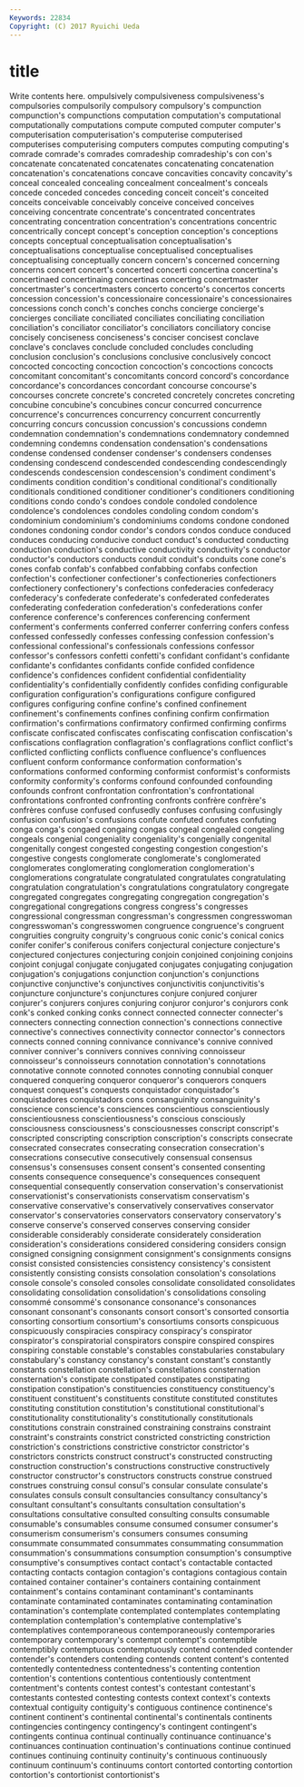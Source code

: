 ```yaml
---
Keywords: 22834 
Copyright: (C) 2017 Ryuichi Ueda
---
```


# title

Write contents here.
ompulsively compulsiveness compulsiveness's compulsories compulsorily compulsory compulsory's compunction
compunction's compunctions computation computation's computational computationally computations compute computed computer
computer's computerisation computerisation's computerise computerised computerises computerising computers computes computing
computing's comrade comrade's comrades comradeship comradeship's con con's concatenate concatenated
concatenates concatenating concatenation concatenation's concatenations concave concavities concavity concavity's conceal
concealed concealing concealment concealment's conceals concede conceded concedes conceding conceit
conceit's conceited conceits conceivable conceivably conceive conceived conceives conceiving concentrate
concentrate's concentrated concentrates concentrating concentration concentration's concentrations concentric concentrically concept
concept's conception conception's conceptions concepts conceptual conceptualisation conceptualisation's conceptualisations conceptualise
conceptualised conceptualises conceptualising conceptually concern concern's concerned concerning concerns concert
concert's concerted concerti concertina concertina's concertinaed concertinaing concertinas concerting concertmaster
concertmaster's concertmasters concerto concerto's concertos concerts concession concession's concessionaire concessionaire's
concessionaires concessions conch conch's conches conchs concierge concierge's concierges conciliate
conciliated conciliates conciliating conciliation conciliation's conciliator conciliator's conciliators conciliatory concise
concisely conciseness conciseness's conciser concisest conclave conclave's conclaves conclude concluded
concludes concluding conclusion conclusion's conclusions conclusive conclusively concoct concocted concocting
concoction concoction's concoctions concocts concomitant concomitant's concomitants concord concord's concordance
concordance's concordances concordant concourse concourse's concourses concrete concrete's concreted concretely
concretes concreting concubine concubine's concubines concur concurred concurrence concurrence's concurrences
concurrency concurrent concurrently concurring concurs concussion concussion's concussions condemn condemnation
condemnation's condemnations condemnatory condemned condemning condemns condensation condensation's condensations condense
condensed condenser condenser's condensers condenses condensing condescend condescended condescending condescendingly
condescends condescension condescension's condiment condiment's condiments condition condition's conditional conditional's
conditionally conditionals conditioned conditioner conditioner's conditioners conditioning conditions condo condo's
condoes condole condoled condolence condolence's condolences condoles condoling condom condom's
condominium condominium's condominiums condoms condone condoned condones condoning condor condor's
condors condos conduce conduced conduces conducing conducive conduct conduct's conducted
conducting conduction conduction's conductive conductivity conductivity's conductor conductor's conductors conducts
conduit conduit's conduits cone cone's cones confab confab's confabbed confabbing
confabs confection confection's confectioner confectioner's confectioneries confectioners confectionery confectionery's confections
confederacies confederacy confederacy's confederate confederate's confederated confederates confederating confederation confederation's
confederations confer conference conference's conferences conferencing conferment conferment's conferments conferred
conferrer conferring confers confess confessed confessedly confesses confessing confession confession's
confessional confessional's confessionals confessions confessor confessor's confessors confetti confetti's confidant
confidant's confidante confidante's confidantes confidants confide confided confidence confidence's confidences
confident confidential confidentiality confidentiality's confidentially confidently confides confiding configurable configuration
configuration's configurations configure configured configures configuring confine confine's confined confinement
confinement's confinements confines confining confirm confirmation confirmation's confirmations confirmatory confirmed
confirming confirms confiscate confiscated confiscates confiscating confiscation confiscation's confiscations conflagration
conflagration's conflagrations conflict conflict's conflicted conflicting conflicts confluence confluence's confluences
confluent conform conformance conformation conformation's conformations conformed conforming conformist conformist's
conformists conformity conformity's conforms confound confounded confounding confounds confront confrontation
confrontation's confrontational confrontations confronted confronting confronts confrère confrère's confrères confuse
confused confusedly confuses confusing confusingly confusion confusion's confusions confute confuted
confutes confuting conga conga's congaed congaing congas congeal congealed congealing
congeals congenial congeniality congeniality's congenially congenital congenitally congest congested congesting
congestion congestion's congestive congests conglomerate conglomerate's conglomerated conglomerates conglomerating conglomeration
conglomeration's conglomerations congratulate congratulated congratulates congratulating congratulation congratulation's congratulations congratulatory
congregate congregated congregates congregating congregation congregation's congregational congregations congress congress's
congresses congressional congressman congressman's congressmen congresswoman congresswoman's congresswomen congruence congruence's
congruent congruities congruity congruity's congruous conic conic's conical conics conifer
conifer's coniferous conifers conjectural conjecture conjecture's conjectured conjectures conjecturing conjoin
conjoined conjoining conjoins conjoint conjugal conjugate conjugated conjugates conjugating conjugation
conjugation's conjugations conjunction conjunction's conjunctions conjunctive conjunctive's conjunctives conjunctivitis conjunctivitis's
conjuncture conjuncture's conjunctures conjure conjured conjurer conjurer's conjurers conjures conjuring
conjuror conjuror's conjurors conk conk's conked conking conks connect connected
connecter connecter's connecters connecting connection connection's connections connective connective's connectives
connectivity connector connector's connectors connects conned conning connivance connivance's connive
connived conniver conniver's connivers connives conniving connoisseur connoisseur's connoisseurs connotation
connotation's connotations connotative connote connoted connotes connoting connubial conquer conquered
conquering conqueror conqueror's conquerors conquers conquest conquest's conquests conquistador conquistador's
conquistadores conquistadors cons consanguinity consanguinity's conscience conscience's consciences conscientious conscientiously
conscientiousness conscientiousness's conscious consciously consciousness consciousness's consciousnesses conscript conscript's conscripted
conscripting conscription conscription's conscripts consecrate consecrated consecrates consecrating consecration consecration's
consecrations consecutive consecutively consensual consensus consensus's consensuses consent consent's consented
consenting consents consequence consequence's consequences consequent consequential consequently conservation conservation's
conservationist conservationist's conservationists conservatism conservatism's conservative conservative's conservatively conservatives conservator
conservator's conservatories conservators conservatory conservatory's conserve conserve's conserved conserves conserving
consider considerable considerably considerate considerately consideration consideration's considerations considered considering
considers consign consigned consigning consignment consignment's consignments consigns consist consisted
consistencies consistency consistency's consistent consistently consisting consists consolation consolation's consolations
console console's consoled consoles consolidate consolidated consolidates consolidating consolidation consolidation's
consolidations consoling consommé consommé's consonance consonance's consonances consonant consonant's consonants
consort consort's consorted consortia consorting consortium consortium's consortiums consorts conspicuous
conspicuously conspiracies conspiracy conspiracy's conspirator conspirator's conspiratorial conspirators conspire conspired
conspires conspiring constable constable's constables constabularies constabulary constabulary's constancy constancy's
constant constant's constantly constants constellation constellation's constellations consternation consternation's constipate
constipated constipates constipating constipation constipation's constituencies constituency constituency's constituent constituent's
constituents constitute constituted constitutes constituting constitution constitution's constitutional constitutional's constitutionality
constitutionality's constitutionally constitutionals constitutions constrain constrained constraining constrains constraint constraint's
constraints constrict constricted constricting constriction constriction's constrictions constrictive constrictor constrictor's
constrictors constricts construct construct's constructed constructing construction construction's constructions constructive
constructively constructor constructor's constructors constructs construe construed construes construing consul
consul's consular consulate consulate's consulates consuls consult consultancies consultancy consultancy's
consultant consultant's consultants consultation consultation's consultations consultative consulted consulting consults
consumable consumable's consumables consume consumed consumer consumer's consumerism consumerism's consumers
consumes consuming consummate consummated consummates consummating consummation consummation's consummations consumption
consumption's consumptive consumptive's consumptives contact contact's contactable contacted contacting contacts
contagion contagion's contagions contagious contain contained container container's containers containing
containment containment's contains contaminant contaminant's contaminants contaminate contaminated contaminates contaminating
contamination contamination's contemplate contemplated contemplates contemplating contemplation contemplation's contemplative contemplative's
contemplatives contemporaneous contemporaneously contemporaries contemporary contemporary's contempt contempt's contemptible contemptibly
contemptuous contemptuously contend contended contender contender's contenders contending contends content
content's contented contentedly contentedness contentedness's contenting contention contention's contentions contentious
contentiously contentment contentment's contents contest contest's contestant contestant's contestants contested
contesting contests context context's contexts contextual contiguity contiguity's contiguous continence
continence's continent continent's continental continental's continentals continents contingencies contingency contingency's
contingent contingent's contingents continua continual continually continuance continuance's continuances continuation
continuation's continuations continue continued continues continuing continuity continuity's continuous continuously
continuum continuum's continuums contort contorted contorting contortion contortion's contortionist contortionist's
